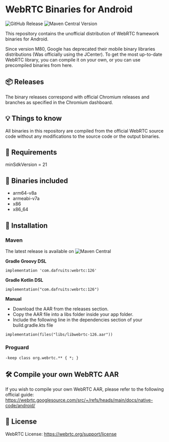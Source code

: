 # WebRTC Binaries for Android

![GitHub Release](https://img.shields.io/github/v/release/mukeshsolanki/WebRTC-android)
![Maven Central Version](https://img.shields.io/maven-central/v/io.github.mukeshsolanki/webrtc-android)

This repository contains the unofficial distribution of WebRTC framework binaries for Android.

Since version M80, Google has deprecated their mobile binary libraries distributions (Was officially using the JCenter). To get the most up-to-date WebRTC library, you can compile it on your own, or you can use precompiled binaries from here.

## 📦 Releases
The binary releases correspond with official Chromium releases and branches as specified in the Chromium dashboard.

## 💡 Things to know
All binaries in this repository are compiled from the official WebRTC source code without any modifications to the source code or the output binaries.

## 📢 Requirements
minSdkVersion = 21

## 📀 Binaries included
* arm64-v8a
* armeabi-v7a
* x86
* x86_64

## 🚚 Installation

### Maven
The latest release is available on ![Maven Central](https://central.sonatype.com/artifact/io.github.mukeshsolanki/webrtc-android)

**Gradle Groovy DSL**

```
implementation 'com.dafruits:webrtc:126'
```

**Gradle Kotlin DSL**

```
implementation("com.dafruits:webrtc:126")
```

**Manual**

* Download the AAR from the releases section.
* Copy the AAR file into a libs folder inside your app folder.
* Include the following line in the dependencies section of your build.gradle.kts file

```
implementation(files("libs/libwebrtc-126.aar"))
```

### Proguard

```
-keep class org.webrtc.** { *; }
```

## 🛠 Compile your own WebRTC AAR

If you wish to compile your own WebRTC AAR, please refer to the following official guide: https://webrtc.googlesource.com/src/+/refs/heads/main/docs/native-code/android/

## 📃 License

WebRTC License: https://webrtc.org/support/license
